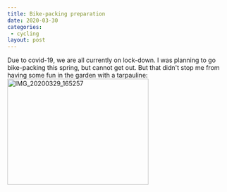 ```yaml
---
title: Bike-packing preparation
date: 2020-03-30 
categories:
 - cycling
layout: post
---
```

Due to covid-19, we are all currently on lock-down. I was planning to go bike-packing this spring, but cannot get out. But that didn't stop me from having some fun in the garden with a tarpauline:  <a data-flickr-embed="true" href="https://www.flickr.com/photos/kabads/49716142093/in/datetaken/" title="IMG_20200329_165257"><img src="https://live.staticflickr.com/65535/49716142093_74702e341f_n.jpg" width="320" height="240" alt="IMG_20200329_165257"></a><script async src="//embedr.flickr.com/assets/client-code.js" charset="utf-8"></script>
